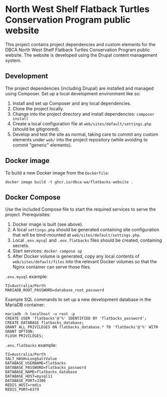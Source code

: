 # North West Shelf Flatback Turtles Conservation Program public website

This project contains project dependencies and custom elements for the DBCA
North West Shelf Flatback Turtles Conservation Program public website. The
website is developed using the Drupal content management system.

## Development

The project dependencies (including Drupal) are installed and managed using Composer.
Set up a local development environment like so:

1. Install and set up Composer and any local dependencies.
1. Clone the project locally.
1. Change into the project directory and install dependencies: `composer install`
1. Create a local configuration file at `web/sites/default/settings.php` (should be gitignored).
1. Develop and test the site as normal, taking care to commit any custom elements
   under `web/` into the project repository (while avoiding to commit "generic" elements).

## Docker image

To build a new Docker image from the `Dockerfile`:

    docker image build -t ghcr.io/dbca-wa/flatbacks-website .

## Docker Compose

Use the included Compose file to start the required services to serve the project.
Prerequisites:

1. Docker image is built (see above).
1. A local `settings.php` should be generated containing site configuration that will be
   bind-mounted at `web/sites/default/settings.php`.
1. Local `.env.mysql` and `.env.flatbacks` files should be created, containing secrets.
1. Start services: `docker compose up`
1. After Docker volume is generated, copy any local contents of `web/sites/default/files`
   into the relevant Docker volumes so that the Nginx container can serve those files.

`.env.mysql` example:

    TZ=Australia/Perth
    MARIADB_ROOT_PASSWORD=database_root_password

Example SQL commands to set up a new development database in the MariaDB container:

    mariadb -h localhost -u root -p
    CREATE USER 'flatbacks'@'%' IDENTIFIED BY 'flatbacks_password';
    CREATE DATABASE flatbacks_database;
    GRANT ALL PRIVILEGES ON flatbacks_database.* TO 'flatbacks'@'%' WITH GRANT OPTION;
    FLUSH PRIVILEGES;

`.env.flatbacks` example:

    TZ=Australia/Perth
    SALT_HASH=LongSaltValue
    DATABASE_USERNAME=flatbacks
    DATABASE_PASSWORD=flatbacks_password
    DATABASE_NAME=flatbacks_database
    DATABASE_HOST=mysql11
    DATABASE_PORT=3306
    REDIS_HOST=redis
    REDIS_PORT=6379
